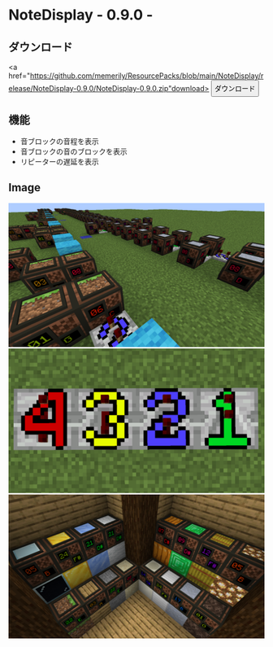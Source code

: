 # NoteDisplay - 0.9.0 -

## ダウンロード
<a href="https://github.com/memerily/ResourcePacks/blob/main/NoteDisplay/release/NoteDisplay-0.9.0/NoteDisplay-0.9.0.zip"download>
	<button style="padding: 5px">ダウンロード</button>
</a>

## 機能
- 音ブロックの音程を表示
- 音ブロックの音のブロックを表示
- リピーターの遅延を表示

## Image
<img width="512px" src="https://raw.githubusercontent.com/memerily/ResourcePacks/main/NoteDisplay/README.Image/2024-01-14_00.29.10.png">
<img width="512px" src="https://raw.githubusercontent.com/memerily/ResourcePacks/main/NoteDisplay/README.Image/2024-01-14_00.29.35.png">
<img width="512px" src="https://raw.githubusercontent.com/memerily/ResourcePacks/main/NoteDisplay/README.Image/2024-01-14_00.34.06.png">


